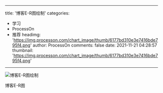 
---
title: '博客E-R图绘制'
categories: 
 - 学习
 - ProcessOn
 - 推荐
headimg: 'https://img.processon.com/chart_image/thumb/6177bd310e3e7416bde795f4.png'
author: ProcessOn
comments: false
date: 2021-11-21 04:28:57
thumbnail: 'https://img.processon.com/chart_image/thumb/6177bd310e3e7416bde795f4.png'
---

<div>   
<img class="thumb" alt="博客E-R图绘制" src="https://img.processon.com/chart_image/thumb/6177bd310e3e7416bde795f4.png" referrerpolicy="no-referrer">
<p>博客E-R图</p>  
</div>
            